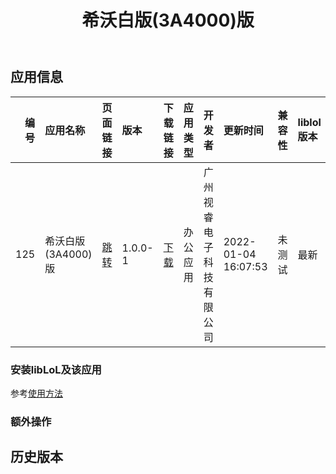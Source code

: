 ﻿---
id: 125
title: 希沃白版(3A4000)版
toc: true
weight: 125
---

## 应用信息 
|   编号 | 应用名称          | 页面链接                                       | 版本      | 下载链接                                                                        | 应用类型   | 开发者          | 更新时间                | 兼容性   | liblol版本   |
|-----:|:--------------|:-------------------------------------------|:--------|:----------------------------------------------------------------------------|:-------|:-------------|:--------------------|:------|:-----------|
|  125 | 希沃白版(3A4000)版 | [跳转](http://app.loongapps.cn/#/detail/125) | 1.0.0-1 | [下载](http://113.24.212.22:8090/upload/file/xiwobaiban_1.0.0-1_mips64el.deb) | 办公应用   | 广州视睿电子科技有限公司 | 2022-01-04 16:07:53 | 未测试   | 最新         |
### 安装libLoL及该应用 
参考[使用方法](/docs/usage) 
### 额外操作 


## 历史版本 
 